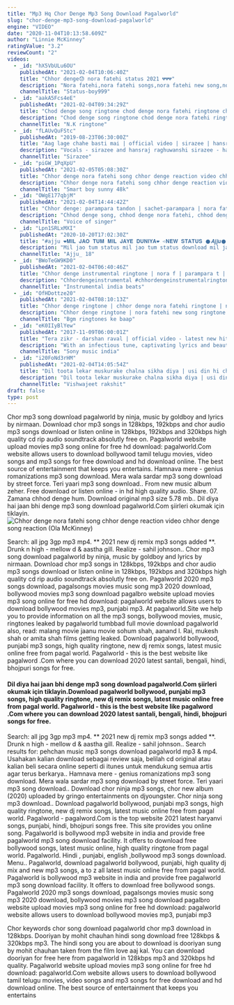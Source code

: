 ```yaml
---
title: "Mp3 Hq Chor Denge Mp3 Song Download Pagalworld"
slug: "chor-denge-mp3-song-download-pagalworld"
engine: "VIDEO"
date: "2020-11-04T10:13:58.609Z"
author: "Linnie McKinney"
ratingValue: "3.2"
reviewCount: "2"
videos:
  - _id: "hX5VbULu6OU"
    publishedAt: "2021-02-04T10:06:40Z"
    title: "Chhor denge😓 nora fatehi status 2021 💔💔💔"
    description: "Nora fatehi,nora fatehi songs,nora fatehi new song,nora fatehi dance,nora fatehi pepeta,nora fatehi item song,nora fatehi terence lewis,pepeta nora fatehi,nora"
    channelTitle: "Status-boy999"
  - _id: "aakA5Fcs4eE"
    publishedAt: "2021-02-04T09:34:29Z"
    title: "Chod denge song ringtone chod denge nora fatehi ringtone chhor denge ringtone chod denge ringtone"
    description: "Chod denge song ringtone chod denge nora fatehi ringtone chhor denge whatsapp ringtone chod denge #n#k #ringtone_punjabi_ringtone"
    channelTitle: "N.K ringtone"
  - _id: "fLAUvQuFStc"
    publishedAt: "2019-08-23T06:30:00Z"
    title: "Aag lage chahe basti mai | official video | sirazee | hansraj raghuwanshi | new song 2019 viral hit"
    description: "Vocals - sirazee and hansraj raghuwanshi sirazee - hansraj raghuwanshi-"
    channelTitle: "Sirazee"
  - _id: "piGW_1PqXpU"
    publishedAt: "2021-02-05T05:08:30Z"
    title: "Chhor denge nora fatehi song chhor denge reaction video chhor denge song reaction"
    description: "Chhor denge nora fatehi song chhor denge reaction video chhor denge song reaction subscribe tu my channel......... Smart boy ..."
    channelTitle: "Smart boy sunny 48k"
  - _id: "OWgE177qbjM"
    publishedAt: "2021-02-04T14:44:42Z"
    title: "Chhor denge: parampara tandon | sachet-parampara | nora fatehi, ehan bhat | arvindr k, bhushan kumar"
    description: "Chhod denge song, chhod denge nora fatehi, chhod denge nora fatehi status, chhod denge status, chhod denge nora fatehi song, chhod denge whatsapp status"
    channelTitle: "Voice of singer"
  - _id: "Lpn1SRLxMXI"
    publishedAt: "2020-10-20T17:02:30Z"
    title: "#ajju ❤︎𝐌𝐈𝐋 𝐉𝐀𝐎 𝐓𝐔𝐌 𝐌𝐈𝐋 𝐉𝐀𝐘𝐄 𝐃𝐔𝐍𝐈𝐘𝐀❤︎ ➪𝐍𝐄𝐖 𝐒𝐓𝐀𝐓𝐔𝐒 𒊹︎︎︎𝑨𝒋𝒋𝒖𒊹︎︎︎"
    description: "Mil jao tum status mil jao tum status download mil jao tum status song mil jao tum mil jaye duniya status video download mil jao tum mil jaye duniya status"
    channelTitle: "Ajju_ 18"
  - _id: "BWoTeGW9KD0"
    publishedAt: "2021-02-04T06:40:46Z"
    title: "Chhor denge instrumental ringtone | nora f | parampara t | flute ringtone | instrumental india beats"
    description: "Chhordengeinstrumental #chhordengeinstrumentalringtone #chhordengeflute#chhordengefluteringtone #chhordengeflutecover #chhordengeinstrumentalcover"
    channelTitle: "Instrumental india beats"
  - _id: "OfHDottze20"
    publishedAt: "2021-02-04T08:10:13Z"
    title: "Chhor denge ringtone | chhor denge nora fatehi ringtone | nora fatehi new song ringtone |"
    description: "Chhor denge ringtone | nora fatehi new song ringtone | new song ringtone #chhordenge #norafatehi #chhordengeringtone download link ="
    channelTitle: "Bgm ringtones ke baap"
  - _id: "eK0IIyBlYew"
    publishedAt: "2017-11-09T06:00:01Z"
    title: "Tera zikr - darshan raval | official video - latest new hit song"
    description: "With an infectious tune, captivating lyrics and beautiful visuals that stay with you forever, &#39;&#39;tera zikr&#39;&#39; is darshan raval&#39;s best musical masterpiece! composed"
    channelTitle: "Sony music india"
  - _id: "i20FoNd3rHM"
    publishedAt: "2021-02-04T14:05:54Z"
    title: "Dil toota lekar muskurake chalna sikha diya | usi din hi chhor denge | chhor denge nora fatehi"
    description: "Dil toota lekar muskurake chalna sikha diya | usi din hi chhor denge | chhor denge nora fatehi chhor denge: parampara tandon | sachet-parampara"
    channelTitle: "Vishwajeet rakshit"
draft: false
type: post
---
```


Chor mp3 song download pagalworld by ninja, music by goldboy and lyrics by nirmaan. Download chor mp3 songs in 128kbps, 192kbps and chor audio mp3 songs download or listen online in 128kbps, 192kbps and 320kbps high quality cd rip audio soundtrack absolutly free on. Pagalworld website upload movies mp3 song online for free hd download: pagalworld.Com website allows users to download bollywood tamil telugu movies, video songs and mp3 songs for free download and hd download online. The best source of entertainment that keeps you entertains. Hamnava mere - genius romanizations mp3 song download. Mera wala sardar mp3 song download by street force. Teri yaari mp3 song download.. From new music album zeher. Free download or listen online - in hd high quality audio. Share. 07. Zamana chhod denge hum. Download original mp3 size 5.78 mb.. Dil diya hai jaan bhi denge mp3 song download pagalworld.Com şiirleri okumak için tiklayin.
![Chhor denge nora fatehi song chhor denge reaction video chhor denge song reaction (Ola McKinney)](https://i.ytimg.com/vi/piGW_1PqXpU/hqdefault.jpg "Chhor denge nora fatehi song chhor denge reaction video chhor denge song reaction (Peter Moran)")

Search: all jpg 3gp mp3 mp4. ** 2021 new dj remix mp3 songs added **. Drunk n high - mellow d &amp; aastha gill. Realize - sahil johnson.. Chor mp3 song download pagalworld by ninja, music by goldboy and lyrics by nirmaan. Download chor mp3 songs in 128kbps, 192kbps and chor audio mp3 songs download or listen online in 128kbps, 192kbps and 320kbps high quality cd rip audio soundtrack absolutly free on. Pagalworld 2020 mp3 songs download, pagalsongs movies music song mp3 2020 download, bollywood movies mp3 song download pagalbro website upload movies mp3 song online for free hd download: pagalworld website allows users to download bollywood movies mp3, punjabi mp3. At pagalworld.Site we help you to provide information on all the mp3 songs, bollywood movies, music, ringtones leaked by pagalworld tumbbad full movie download pagalworld also, read: malang movie jaanu movie sohum shah, aanand l. Rai, mukesh shah or amita shah films getting leaked. Download pagalworld bollywood, punjabi mp3 songs, high quality ringtone, new dj remix songs, latest music online free from pagal world. Pagalworld - this is the best website like pagalword .Com where you can download 2020 latest santali, bengali, hindi, bhojpuri songs for free.
<!--inArticleAds-->

<!--galleryOne-->

#### Dil diya hai jaan bhi denge mp3 song download pagalworld.Com şiirleri okumak için tiklayin.Download pagalworld bollywood, punjabi mp3 songs, high quality ringtone, new dj remix songs, latest music online free from pagal world. Pagalworld - this is the best website like pagalword .Com where you can download 2020 latest santali, bengali, hindi, bhojpuri songs for free.
<!--inArticleAds-->

<!--galleryTwo-->

Search: all jpg 3gp mp3 mp4. ** 2021 new dj remix mp3 songs added **. Drunk n high - mellow d &amp; aastha gill. Realize - sahil johnson.. Search results for: pehchan music mp3 songs download pagalworld mp3 &amp; mp4. Usahakan kalian download sebagai review saja, belilah cd original atau kalian beli secara online seperti di itunes untuk mendukung semua artis agar terus berkarya.. Hamnava mere - genius romanizations mp3 song download. Mera wala sardar mp3 song download by street force. Teri yaari mp3 song download.. Download chor ninja mp3 songs, chor new album (2020) uploaded by gringo entertainments on djyoungster. Chor ninja song mp3 download.. Download pagalworld bollywood, punjabi mp3 songs, high quality ringtone, new dj remix songs, latest music online free from pagal world. Pagalworld - pagalword.Com is the top website 2021 latest haryanvi songs, punjabi, hindi, bhojpuri songs free. This site provides you online song. Pagalworld is bollywood mp3 website in india and provide free pagalworld mp3 song download facility. It offers to download free bollywood songs, latest music online, high quality ringtone from pagal world. Pagalworld. Hindi , punjabi, english ,bollywood mp3 songs download. Menu.. Pagalworld, download pagalworld bollywood, punjabi, high quality dj mix and new mp3 songs, a to z all latest music online free from pagal world. Pagalworld is bollywood mp3 website in india and provide free pagalworld mp3 song download facility. It offers to download free bollywood songs. Pagalworld 2020 mp3 songs download, pagalsongs movies music song mp3 2020 download, bollywood movies mp3 song download pagalbro website upload movies mp3 song online for free hd download: pagalworld website allows users to download bollywood movies mp3, punjabi mp3
<!--galleryThree-->

Chor keywords chor song download pagalworld chor mp3 download in 128kbps. Dooriyan by mohit chauhan hindi song download free 128kbps &amp; 320kbps mp3. The hindi song you are about to download is dooriyan sung by mohit chauhan taken from the film love aaj kal. You can download dooriyan for free here from pagalworld in 128kbps mp3 and 320kbps hd quality. Pagalworld website upload movies mp3 song online for free hd download: pagalworld.Com website allows users to download bollywood tamil telugu movies, video songs and mp3 songs for free download and hd download online. The best source of entertainment that keeps you entertains